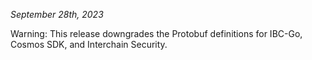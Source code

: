*September 28th, 2023*

Warning: This release downgrades the Protobuf definitions for IBC-Go, Cosmos SDK, and Interchain Security.
